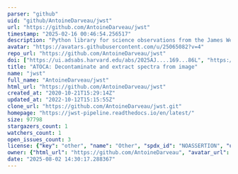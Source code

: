 ```yaml
---
parser: "github"
uid: "github/AntoineDarveau/jwst"
url: "https://github.com/AntoineDarveau/jwst"
timestamp: "2025-02-16 00:46:54.256517"
description: "Python library for science observations from the James Webb Space Telescope "
avatar: "https://avatars.githubusercontent.com/u/25065082?v=4"
repo_url: "https://github.com/AntoineDarveau/jwst"
doi: ["https://ui.adsabs.harvard.edu/abs/2025AJ....169...86L", "https://ui.adsabs.harvard.edu/abs/2022PASP..134i4502D", "https://ui.adsabs.harvard.edu/abs/2025ascl.soft02016D/abstract"]
title: "ATOCA: Decontaminate and extract spectra from image"
name: "jwst"
full_name: "AntoineDarveau/jwst"
html_url: "https://github.com/AntoineDarveau/jwst"
created_at: "2020-10-21T15:29:14Z"
updated_at: "2022-10-12T15:15:55Z"
clone_url: "https://github.com/AntoineDarveau/jwst.git"
homepage: "https://jwst-pipeline.readthedocs.io/en/latest/"
size: 97798
stargazers_count: 1
watchers_count: 1
open_issues_count: 3
license: {"key": "other", "name": "Other", "spdx_id": "NOASSERTION", "url": null, "node_id": "MDc6TGljZW5zZTA="}
owner: {"html_url": "https://github.com/AntoineDarveau", "avatar_url": "https://avatars.githubusercontent.com/u/25065082?v=4", "login": "AntoineDarveau", "type": "User"}
date: "2025-08-02 14:30:17.288367"
---
```

